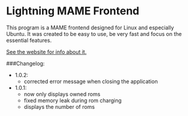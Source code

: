 Lightning MAME Frontend
=======================

This program is a MAME frontend designed for Linux and especially Ubuntu. It was created to be easy to use, be very fast and focus on the essential features.

[See the website for info about it.](http://lightningmf.neoname.eu)

###Changelog:
- 1.0.2:
  - corrected error message when closing the application
- 1.0.1:
  - now only displays owned roms
  - fixed memory leak during rom charging
  - displays the number of roms
